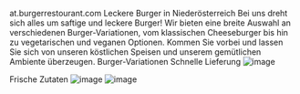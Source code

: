 at.burgerrestourant.com
Leckere Burger in Niederösterreich
Bei uns dreht sich alles um saftige und leckere Burger! Wir bieten eine breite Auswahl an verschiedenen Burger-Variationen, vom klassischen Cheeseburger bis hin zu vegetarischen und veganen Optionen. Kommen Sie vorbei und lassen Sie sich von unseren köstlichen Speisen und unserem gemütlichen Ambiente überzeugen.
Burger-Variationen
Schnelle Lieferung                       ![image](https://github.com/user-attachments/assets/4f5e8adb-02ba-4333-ba7b-0b83b3b4d2c4)
          
Frische Zutaten
![image](https://github.com/user-attachments/assets/45bc216c-41e9-4609-8406-9a1e13ecaee3)
![image](https://github.com/user-attachments/assets/7bddbe09-d8e5-484b-9a22-df48b9fa5ddd)

